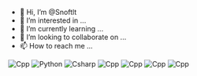 - 👋 Hi, I’m @Snoftlt
- 👀 I’m interested in ...
- 🌱 I’m currently learning ...
- 💞️ I’m looking to collaborate on ...
- 📫 How to reach me ...

![Cpp](https://img.shields.io/badge/-C++-blue?logo=cplusplus)
![Python](https://img.shields.io/badge/-Python-yellow?logo=python)
![Csharp](https://img.shields.io/badge/-CSharp-blue?logo=csharp)
![Cpp](https://img.shields.io/badge/-C++-blue?logo=cplusplus)
![Cpp](https://img.shields.io/badge/-C++-blue?logo=cplusplus)
![Cpp](https://img.shields.io/badge/-C++-blue?logo=cplusplus)
![Cpp](https://img.shields.io/badge/-C++-blue?logo=cplusplus)
